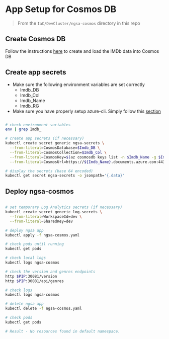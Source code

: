 # App Setup for Cosmos DB

> From the `IaC/DevCluster/ngsa-cosmos` directory in this repo

## Create Cosmos DB

Follow the instructions [here](https://github.com/retaildevcrews/imdb) to create and load the IMDb data into Cosmos DB

## Create app secrets

- Make sure the following environment variables are set correctly
  - Imdb_DB
  - Imdb_Col
  - Imdb_Name
  - Imdb_RG
- Make sure you have properly setup azure-cli. Simply follow this [section](../../AKS/README.md#login-to-azure-and-select-subscription)

```bash

# check environment variables
env | grep Imdb_

# create app secrets (if necessary)
kubectl create secret generic ngsa-secrets \
  --from-literal=CosmosDatabase=$Imdb_DB \
  --from-literal=CosmosCollection=$Imdb_Col \
  --from-literal=CosmosKey=$(az cosmosdb keys list -n $Imdb_Name -g $Imdb_RG --query primaryReadonlyMasterKey -o tsv) \
  --from-literal=CosmosUrl=https://${Imdb_Name}.documents.azure.com:443/

# display the secrets (base 64 encoded)
kubectl get secret ngsa-secrets -o jsonpath='{.data}'

```

## Deploy ngsa-cosmos

```bash

# set temporary Log Analytics secrets (if necessary)
kubectl create secret generic log-secrets \
  --from-literal=WorkspaceId=dev \
  --from-literal=SharedKey=dev

# deploy ngsa app
kubectl apply -f ngsa-cosmos.yaml

# check pods until running
kubectl get pods

# check local logs
kubectl logs ngsa-cosmos

# check the version and genres endpoints
http $PIP:30081/version
http $PIP:30081/api/genres

# check logs
kubectl logs ngsa-cosmos

# delete ngsa app
kubectl delete -f ngsa-cosmos.yaml

# check pods
kubectl get pods

# Result - No resources found in default namespace.

```
